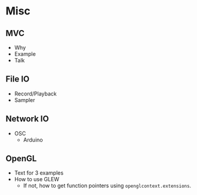 # Misc

## MVC

- Why
- Example
- Talk

## File IO

- Record/Playback
- Sampler

## Network IO

- OSC
  - Arduino

## OpenGL

- Text for 3 examples
- How to use GLEW
  - If not, how to get function pointers using `openglcontext.extensions`.
